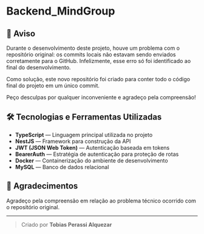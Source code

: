 # Backend_MindGroup

## 📌 Aviso

Durante o desenvolvimento deste projeto, houve um problema com o repositório original: os commits locais não estavam sendo enviados corretamente para o GitHub. Infelizmente, esse erro só foi identificado ao final do desenvolvimento.

Como solução, este novo repositório foi criado para conter todo o código final do projeto em um único commit. 

Peço desculpas por qualquer inconveniente e agradeço pela compreensão!

## 🛠️ Tecnologias e Ferramentas Utilizadas

- **TypeScript** — Linguagem principal utilizada no projeto
- **NestJS** — Framework para construção da API
- **JWT (JSON Web Token)** — Autenticação baseada em tokens
- **BearerAuth** — Estratégia de autenticação para proteção de rotas
- **Docker** — Containerização do ambiente de desenvolvimento
- **MySQL** — Banco de dados relacional

## 🤝 Agradecimentos

Agradeço pela compreensão em relação ao problema técnico ocorrido com o repositório original.

---

> Criado por **Tobias Perassi Alquezar**

